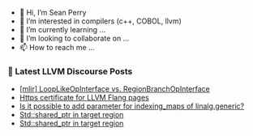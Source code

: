 - 👋 Hi, I’m Sean Perry
- 👀 I’m interested in compilers (c++, COBOL, llvm)
- 🌱 I’m currently learning ...
- 💞️ I’m looking to collaborate on ...
- 📫 How to reach me ...

<!---
s66perry/s66perry is a ✨ special ✨ repository because its `README.md` (this file) appears on your GitHub profile.
You can click the Preview link to take a look at your changes.
--->
### 📕 Latest LLVM Discourse Posts

<!-- DISCOURSE-LLVM:START -->
- [[mlir] LoopLikeOpInterface vs. RegionBranchOpInterface](https://discourse.llvm.org/t/mlir-looplikeopinterface-vs-regionbranchopinterface/60494/10)
- [Https certificate for LLVM Flang pages](https://discourse.llvm.org/t/https-certificate-for-llvm-flang-pages/60519/3)
- [Is it possible to add parameter for indexing_maps of linalg.generic?](https://discourse.llvm.org/t/is-it-possible-to-add-parameter-for-indexing-maps-of-linalg-generic/60624/4)
- [Std::shared_ptr in target region](https://discourse.llvm.org/t/std-shared-ptr-in-target-region/60652/6)
- [Std::shared_ptr in target region](https://discourse.llvm.org/t/std-shared-ptr-in-target-region/60652/5)
<!-- DISCOURSE-LLVM:END -->
